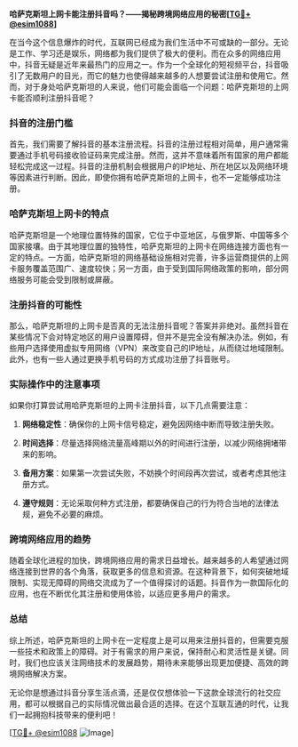 **哈萨克斯坦上网卡能注册抖音吗？——揭秘跨境网络应用的秘密[[TG💪+ @esim1088](https://t.me/s/esim1088)]**

在当今这个信息爆炸的时代，互联网已经成为我们生活中不可或缺的一部分。无论是工作、学习还是娱乐，网络都为我们提供了极大的便利。而在众多的网络应用中，抖音无疑是近年来最热门的应用之一。作为一个全球化的短视频平台，抖音吸引了无数用户的目光，而它的魅力也使得越来越多的人想要尝试注册和使用它。然而，对于身处哈萨克斯坦的人来说，他们可能会面临一个问题：哈萨克斯坦的上网卡能否顺利注册抖音呢？

### 抖音的注册门槛

首先，我们需要了解抖音的基本注册流程。抖音的注册过程相对简单，用户通常需要通过手机号码接收验证码来完成注册。然而，这并不意味着所有国家的用户都能轻松完成这一过程。抖音的注册机制会根据用户的IP地址、所在地区以及网络环境等因素进行判断。因此，即使你拥有哈萨克斯坦的上网卡，也不一定能够成功注册。

### 哈萨克斯坦上网卡的特点

哈萨克斯坦是一个地理位置特殊的国家，它位于中亚地区，与俄罗斯、中国等多个国家接壤。由于其地理位置的独特性，哈萨克斯坦的上网卡在网络连接方面也有一定的特点。一方面，哈萨克斯坦的网络基础设施相对完善，许多运营商提供的上网卡服务覆盖范围广、速度较快；另一方面，由于受到国际网络政策的影响，部分网络服务可能会受到限制或屏蔽。

### 注册抖音的可能性

那么，哈萨克斯坦的上网卡是否真的无法注册抖音呢？答案并非绝对。虽然抖音在某些情况下会对特定地区的用户设置障碍，但并不是完全没有解决办法。例如，有些用户选择使用虚拟专用网络（VPN）来改变自己的IP地址，从而绕过地域限制。此外，也有一些人通过更换手机号码的方式成功注册了抖音账号。

### 实际操作中的注意事项

如果你打算尝试用哈萨克斯坦的上网卡注册抖音，以下几点需要注意：

1. **网络稳定性**：确保你的上网卡信号稳定，避免因网络中断而导致注册失败。
   
2. **时间选择**：尽量选择网络流量高峰期以外的时间进行注册，以减少网络拥堵带来的影响。

3. **备用方案**：如果第一次尝试失败，不妨换个时间段再次尝试，或者考虑其他注册方式。

4. **遵守规则**：无论采取何种方式注册，都要确保自己的行为符合当地的法律法规，避免不必要的麻烦。

### 跨境网络应用的趋势

随着全球化进程的加快，跨境网络应用的需求日益增长。越来越多的人希望通过网络连接到世界的各个角落，获取更多的信息和资源。在这种背景下，如何突破地域限制、实现无障碍的网络交流成为了一个值得探讨的话题。抖音作为一款国际化的应用，也在不断优化其注册和使用体验，以适应更多用户的需求。

### 总结

综上所述，哈萨克斯坦的上网卡在一定程度上是可以用来注册抖音的，但需要克服一些技术和政策上的障碍。对于有需求的用户来说，保持耐心和灵活性是关键。同时，我们也应该关注网络技术的发展趋势，期待未来能够出现更加便捷、高效的跨境网络解决方案。

无论你是想通过抖音分享生活点滴，还是仅仅想体验一下这款全球流行的社交应用，都可以根据自己的实际情况做出最合适的选择。在这个互联互通的时代，让我们一起拥抱科技带来的便利吧！

[[TG💪+ @esim1088](https://t.me/s/esim1088) ![Image](https://i.postimg.cc/4NQfJmqS/Snipaste-2025-05-13-00-14-12.png)]